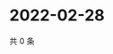 # 2022-02-28

共 0 条

<!-- BEGIN WEIBO -->
<!-- 最后更新时间 Mon Feb 28 2022 07:14:42 GMT+0800 (China Standard Time) -->

<!-- END WEIBO -->
